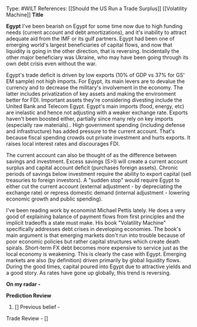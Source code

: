 Type: #WILT 
References: [[Should the US Run a Trade Surplus]]
[[Volatility Machine]]
**Title**


**Egypt**
I've been bearish on Egypt for some time now due to high funding needs (current account and debt amortizations), and it's inability to attract adequate aid from the IMF or its gulf partners. Egypt had been one of emerging world's largest beneficiaries of capital flows, and now that liquidity is going in the other direction, that is reversing. Incidentally the other major beneficiary was Ukraine, who may have been going through its own debt crisis even without the war. 

Egypt's trade deficit is driven by low exports (10% of GDP vs 37% for GS' EM sample) not high imports. For Egypt, its main levers are to devalue the currency and to decrease the military's  involvement in the economy. The latter includes privatization of key assets and making the environment better for FDI. Important assets they're considering divesting include the United Bank and Telecom Egypt. Egypt's main imports (food, energy, etc) are inelastic and hence not adjusting with a weaker exchange rate. Exports haven't been boosted either, partially since many rely on key imports (especially raw materials).. High government spending (including defense and infrastructure) has added pressure to the current account. That's because fiscal spending crowds out private investment and hurts exports. It raises local interest rates and discourages FDI. 

The current account can also be thought of as the difference between savings and investment. Excess savings (S>I) will create a current account surplus and capital account deficit (purchases foreign assets). Chronic periods of savings below investment require the ability to export capital (sell treasuries to foreign investors). A "sudden stop" would require Egypt to either cut the current account (external adjustment - by depreciating the exchange rate) or repress domestic demand (internal adjustment - lowering economic growth and public spending).

I've been reading work by economist Michael Pettis lately. He does a very good of explaining balance of payment flows from first principles and the implicit tradeoffs a state must make. His book "Volatility Machine" specifically addresses debt crises in developing economies. The book's main argument is that emerging markets don't run into trouble because of poor economic policies but rather capital structures which create death spirals. Short-term FX debt becomes more expensive to service just as the local economy is weakening. This is clearly the case with Egypt. Emerging markets are also (by definition) driven primarily by global liquidity flows. During the good times, capital poured into Egypt due to attractive yields and a good story. As rates have gone up globally, this trend is reversing. 

**On my radar -** 



**Prediction Review**  

1) []
Previous belief -

Trade Review  - 
[]

